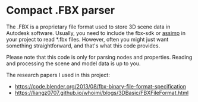 # Compact .FBX parser

The .FBX is a proprietary file format used to store 3D scene data in Autodesk software.
Usually, you need to include the fbx-sdk or [assimp](https://github.com/assimp/assimp) in your project to read *.fbx files. However, often you might just want something straightforward, and that's what this code provides.

Please note that this code is only for parsing nodes and properties. Reading and processing the scene and model data is up to you.

The research papers I used in this project:
- https://code.blender.org/2013/08/fbx-binary-file-format-specification
- https://liangz0707.github.io/whoimi/blogs/3DBasic/FBXFileFormat.html
